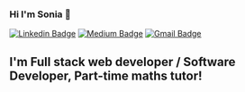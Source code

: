 ### Hi I'm Sonia 👋
[![Linkedin Badge](https://img.shields.io/badge/-jlim-blue?style=flat&logo=Linkedin&logoColor=white&link=https://www.linkedin.com/in/jlim/)](https://www.linkedin.com/in/sonia0409/)
[![Medium Badge](https://img.shields.io/badge/-@jessicalim-000000?style=flat&labelColor=000000&logo=Medium&link=https://medium.com/@sonia.singh0409)](https://medium.com/me/stories/public)
[![Gmail Badge](https://img.shields.io/badge/-jessicalim813-c14438?style=flat&logo=Gmail&logoColor=white&link=mailto:sonia.singh0409@gmail.com)](mailto:sonia.singh0409@gmail.com)

## I'm Full stack web developer / Software Developer, Part-time maths tutor!
<!--
**sonia0409/sonia0409** is a ✨ _special_ ✨ repository because its `README.md` (this file) appears on your GitHub profile.

Here are some ideas to get you started:

- 🔭 I’m currently working on my portfolio
- 🌱 I’m currently learning ...
- 👯 I’m looking to collaborate on creating cool websites or apps!
- 🤔 I’m looking for help with ...
- 💬 Ask me about Javascript, Full Stack development
- 📫 How to reach me: ...
- 😄 Pronouns: her/she
- ⚡ Fun fact: ...
[![Website Badge](https://img.shields.io/badge/-jessicalim.me-47CCCC?style=flat&logo=Google-Chrome&logoColor=white&link=https://jessicalim.me)](https://jessicalim.me)
-->
